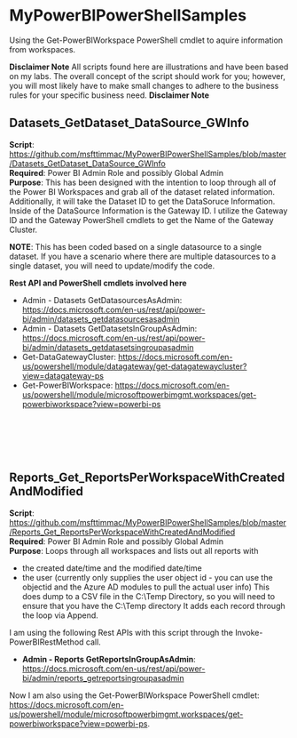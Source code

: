 # MyPowerBIPowerShellSamples
Using the Get-PowerBIWorkspace PowerShell cmdlet to aquire information from workspaces.

**Disclaimer Note**
All scripts found here are illustrations and have been based on my labs.  The overall concept of the script should work for you; however, you will most likely have to make small changes to adhere to the business rules for your specific business need.
**Disclaimer Note**


## Datasets_GetDataset_DataSource_GWInfo
**Script**: https://github.com/msfttimmac/MyPowerBIPowerShellSamples/blob/master/Datasets_GetDataset_DataSource_GWInfo
<br>
**Required**: Power BI Admin Role and possibly Global Admin<br>
**Purpose**:
This has been designed with the intention to loop through all of the Power BI Workspaces and grab all of the dataset related information.  Additionally, it will take the Dataset ID to get the DataSoruce Information.  Inside of the DataSource Information is the Gateway ID.  I utilize the Gateway ID and the Gateway PowerShell cmdlets to get the Name of the Gateway Cluster.

**NOTE**: This has been coded based on a single datasource to a single dataset.  If you have a scenario where there are multiple datasources to a single dataset, you will need to update/modify the code.

**Rest API and PowerShell cmdlets involved here**
* Admin - Datasets GetDatasourcesAsAdmin: https://docs.microsoft.com/en-us/rest/api/power-bi/admin/datasets_getdatasourcesasadmin
* Admin - Datasets GetDatasetsInGroupAsAdmin: https://docs.microsoft.com/en-us/rest/api/power-bi/admin/datasets_getdatasetsingroupasadmin
* Get-DataGatewayCluster: https://docs.microsoft.com/en-us/powershell/module/datagateway/get-datagatewaycluster?view=datagateway-ps
* Get-PowerBIWorkspace: https://docs.microsoft.com/en-us/powershell/module/microsoftpowerbimgmt.workspaces/get-powerbiworkspace?view=powerbi-ps

<br><br><br><br>


## Reports_Get_ReportsPerWorkspaceWithCreatedAndModified
**Script**: https://github.com/msfttimmac/MyPowerBIPowerShellSamples/blob/master/Reports_Get_ReportsPerWorkspaceWithCreatedAndModified <br>
**Required**: Power BI Admin Role and possibly Global Admin<br>
**Purpose**:
Loops through all workspaces and lists out all reports with 
 - the created date/time and the modified date/time
 - the user (currently only supplies the user object id - you can use the objectid and the Azure AD modules to pull the actual user info)
This does dump to a CSV file in the C:\Temp Directory, so you will need to ensure that you have the C:\Temp directory
It adds each record through the loop via Append.

I am using the following Rest APIs with this script through the Invoke-PowerBIRestMethod call.
 - **Admin - Reports GetReportsInGroupAsAdmin**: https://docs.microsoft.com/en-us/rest/api/power-bi/admin/reports_getreportsingroupasadmin
 
Now I am also using the Get-PowerBIWorkspace PowerShell cmdlet: https://docs.microsoft.com/en-us/powershell/module/microsoftpowerbimgmt.workspaces/get-powerbiworkspace?view=powerbi-ps.









